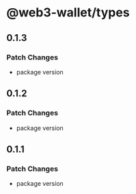 # @web3-wallet/types

## 0.1.3

### Patch Changes

- package version

## 0.1.2

### Patch Changes

- package version

## 0.1.1

### Patch Changes

- package version
